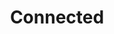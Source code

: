 ---
title: Connected
description: Trigger for when Meld Studio is Connected
version: 0.2.5
parameters:
  - name: MeldStudioConnection
variables:
  - name: meldStudio.id
    type: string
    description: The connection id
    value: 0a92da3b-be05-4780-a960-26eac5788f79
  - name: meldStudio.name
    type: string
    description: The name of the connection
    value: Meld Studio Main
  - name: meldStudio.host
    type: string
    description: The IP Address of the Meld Studio connection
    value: 127.0.0.1
---